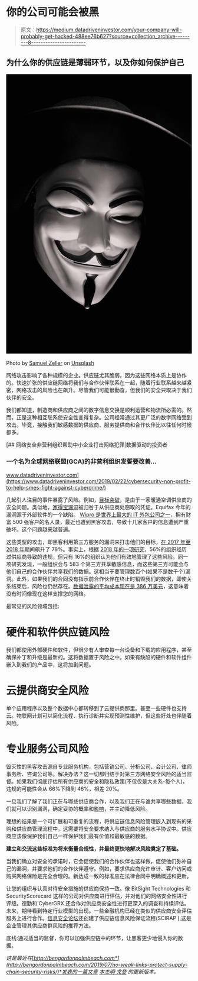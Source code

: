 # 你的公司可能会被黑

> 原文：<https://medium.datadriveninvestor.com/your-company-will-probably-get-hacked-488ee76b627?source=collection_archive---------8----------------------->

## 为什么你的供应链是薄弱环节，以及你如何保护自己

![](img/5d58dcbf796990d5fb40fb800fb2ce1e.png)

Photo by [Samuel Zeller](https://unsplash.com/@samuelzeller?utm_source=medium&utm_medium=referral) on [Unsplash](https://unsplash.com?utm_source=medium&utm_medium=referral)

网络攻击影响了各种规模的企业。供应链尤其脆弱，因为这些网络本质上是协作的。快速扩张的供应链网络将我们与合作伙伴联系在一起，随着行业联系越来越紧密，网络攻击的风险也在飙升。尽管我们可能很勤奋，但我们的安全只取决于我们伙伴的安全。

我们都知道，制造商和供应商之间的数字信息交换是顺利运营和物流所必需的。然而，正是这种相互联系使安全性变得复杂。公司经常通过其更广泛的数字网络受到攻击。毕竟，接触我们敏感数据的供应商、服务提供商和合作伙伴比以往任何时候都多。

[](https://www.datadriveninvestor.com/2019/02/22/cybersecurity-non-profit-to-help-smes-fight-against-cybercrime/) [## 网络安全非营利组织帮助中小企业打击网络犯罪|数据驱动的投资者

### 一个名为全球网络联盟(GCA)的非营利组织发誓要改善…

www.datadriveninvestor.com](https://www.datadriveninvestor.com/2019/02/22/cybersecurity-non-profit-to-help-smes-fight-against-cybercrime/) 

几起引人注目的事件暴露了风险。例如，[目标突破](https://www.csoonline.com/article/2601021/11-steps-attackers-took-to-crack-target.html)，是由于一家暖通空调供应商的安全问题。类似地，[家得宝漏洞](https://www.webtitan.com/blog/cost-retail-data-breach-179-million-home-depot/)被归咎于从供应商处窃取的凭证。Equifax 今年的漏洞源于外部软件的一个缺陷。 [Wipro 是世界上最大的 IT 外包公司之一](https://www.cpomagazine.com/cyber-security/supply-chain-attack-on-wipro-highlights-service-provider-vulnerabilities/)，拥有财富 500 强客户的名人录，最近也遭到黑客攻击，导致十几家客户的信息遭到严重破坏。这个问题越来越普遍。

这些类型的攻击，即黑客利用第三方服务的漏洞来打击他们的目标，[在 2017 年至 2018 年](https://www.nextgov.com/cybersecurity/2019/02/supply-chain-attacks-spiked-78-percent-2018-cyber-researchers-found/154996/)期间飙升了 78%。事实上，根据 [2018 年的一项研究](https://www.businesswire.com/news/home/20181115005665/en/Opus-Ponemon-Institute-Announce-Results-2018-Third-Party)，56%的组织经历过供应商导致的违规，但只有 16%的组织认为他们有效地管理了这些风险。同一项研究发现，一般组织会与 583 个第三方共享敏感信息，而这些第三方可能会与他们自己的合作伙伴共享我们的数据。这相当于要管理数百个(如果不是数千个)漏洞。此外，如果我们的合同没有指示前合作伙伴在终止时销毁我们的数据，即使关系结束后，风险也仍然存在。[数据泄露的平均成本现在是 386 万美元](https://www.webtitan.com/blog/cost-retail-data-breach-179-million-home-depot/)，这意味着没有时间像现在这样支撑您的网络。

最常见的风险领域包括:

# 硬件和软件供应链风险

我们都使用外部硬件和软件，但很少有人审查每一台设备和下载的应用程序，甚至确保补丁和升级是最新的。这将数据置于风险之中，如果有缺陷的硬件和软件组件嵌入到我们的产品中，这将加剧问题。

# 云提供商安全风险

单个应用程序以及整个数据中心都转移到了云提供商那里。甚至一些硬件也支持云。物联网计划可以简化流程、执行诊断并实现预测性维护，但这些好处也伴随着风险。

# 专业服务公司风险

毁灭性的黑客攻击源自专业服务机构，包括营销公司、分析公司、会计公司、律师事务所、咨询公司等。解决办法？这一切都归结于对第三方网络安全风险的适当监督。如果我们彻底评估所有供应商的安全和隐私政策(不仅仅是大关系-每个人)，违规的可能性会从 66%下降到 46%，相差 20%。

一旦我们了解了我们正在与哪些供应商合作，以及我们正在与谁共享哪些数据，我们就可以识别漏洞，确定妥协的概率和[影响](https://www.industryweek.com/supplier-relationships/securing-supply-chain-avoiding-unnecessary-information-security-risks)，并主动降低风险。

理想的结果是一个可扩展和可重复的流程，将供应链信息风险管理嵌入到现有的采购和供应商管理流程中。这需要将安全要求纳入与供应商的服务水平协议中。供应商应该像保护我们自己一样保护我们最有价值和最敏感的数据。

**建立和交流这些标准为将来衡量合规性，并最终更快地解决风险奠定了基础。**

当我们确立对安全的承诺时，它会促使我们的合作伙伴也这样做，促使他们弥补自己的漏洞，并要求他们的合作伙伴遵守。例如，要求供应商允许审计、客户访问或购买网络保险是完全合理的。新达成一致的标准应在法律合同中明确概述和更新。

让您的组织与认真对待安全措施的供应商保持一致。像 BitSight Technologies 和 SecurityScorecard 这样的公司对供应商进行评估，并对他们的网络安全性进行评级。德勤和 CyberGRX 还合作对供应商安全性进行更深入的调查和持续评估。未来，期待看到特定行业模型的出现。一些金融机构已经在类似的供应商安全评估服务上进行合作。[信息安全论坛](https://www.securityforum.org/)还创建了供应链信息风险保证流程(SCIRAP ),这是企业管理其供应商群风险的推荐方法。

底线:通过适当的监督，你可以加强供应链中的环节，让黑客更少地侵入你的数据。

*这是最近在*[*http://bengordonpalmbeach.com*](http://bengordonpalmbeach.com/2019/07/no-weak-links-protect-supply-chain-security-risks/)*发表的一篇文章* [*本杰明·戈登*](http://www.bengordonpalmbeach.com) *的更新版本。*